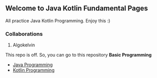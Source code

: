 ## Welcome to Java Kotlin Fundamental Pages

All practice Java Kotlin Programming.
Enjoy this :)

### Collaborations
1. Algokelvin

This repo is off. So, you can go to this repository <b>Basic Programming</b>
- <a href="https://github.com/algokelvin-373/BasicProgramming/tree/master/JavaProgramming">Java Programming</a>
- <a href="https://github.com/algokelvin-373/BasicProgramming/tree/master/KotlinProgramming">Kotlin Programming</a>
